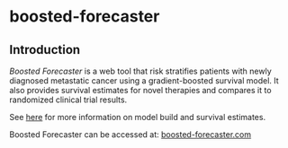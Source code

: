 # boosted-forecaster

## Introduction
*Boosted Forecaster* is a web tool that risk stratifies patients with newly diagnosed metastatic cancer using a gradient-boosted survival model. It also provides survival estimates for novel therapies and compares it to randomized clinical trial results. 
 
 See [here](https://github.com/xavier-orcutt/rct_generalizability_flatiron) for more information on model build and survival estimates. 

 Boosted Forecaster can be accessed at: [boosted-forecaster.com](boosted-forecaster.com)